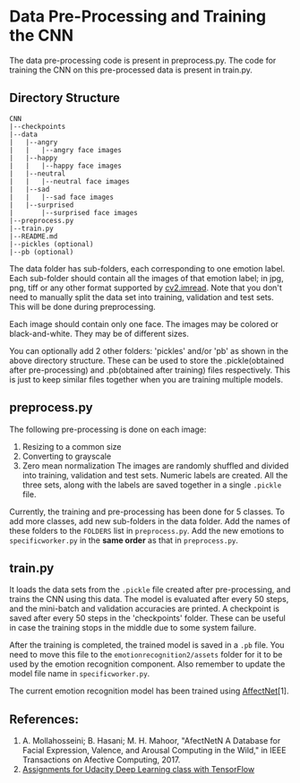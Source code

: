 # Data Pre-Processing and Training the CNN

The data pre-processing code is present in preprocess.py. The code for training the CNN on this pre-processed data is present in train.py.

## Directory Structure

```
CNN
|--checkpoints
|--data
|   |--angry
|   |   |--angry face images
|   |--happy
|   |   |--happy face images
|   |--neutral
|   |   |--neutral face images
|   |--sad
|   |   |--sad face images
|   |--surprised
|       |--surprised face images
|--preprocess.py
|--train.py
|--README.md
|--pickles (optional)
|--pb (optional)

```

The data folder has sub-folders, each corresponding to one emotion label. Each sub-folder should contain all the images of that emotion label; in jpg, png, tiff or any other format supported by [cv2.imread](https://docs.opencv.org/3.0-beta/modules/imgcodecs/doc/reading_and_writing_images.html#imread). Note that you don't need to manually split the data set into training, validation and test sets. This will be done during preprocessing.

Each image should contain only one face. The images may be colored or black-and-white. They may be of different sizes.

You can optionally add 2 other folders: 'pickles' and/or 'pb' as shown in the above directory structure. These can be used to store the .pickle(obtained after pre-processing) and .pb(obtained after training) files respectively. This is just to keep similar files together when you are training multiple models.

## preprocess.py

The following pre-processing is done on each image:
1. Resizing to a common size
2. Converting to grayscale
3. Zero mean normalization
The images are randomly shuffled and divided into training, validation and test sets. Numeric labels are created. All the three sets, along with the labels are saved together in a single `.pickle` file.

Currently, the training and pre-processing has been done for 5 classes. To add more classes, add new sub-folders in the data folder. Add the names of these folders to the `FOLDERS` list in `preprocess.py`. Add the new emotions to `specificworker.py` in the **same order** as that in `preprocess.py`.

## train.py

It loads the data sets from the `.pickle` file created after pre-processing, and trains the CNN using this data. The model is evaluated after every 50 steps, and the mini-batch and validation accuracies are printed. A checkpoint is saved after every 50 steps in the 'checkpoints' folder. These can be useful in case the training stops in the middle due to some system failure.

After the training is completed, the trained model is saved in a `.pb` file. You need to move this file to the `emotionrecognition2/assets` folder for it to be used by the emotion recognition component. Also remember to update the model file name in `specificworker.py`.

The current emotion recognition model has been trained using [AffectNet](http://mohammadmahoor.com/affectnet/)[1].

## References:

1. A. Mollahosseini; B. Hasani; M. H. Mahoor, "AfectNetN A Database for Facial Expression, Valence, and Arousal Computing in the Wild," in IEEE Transactions on Afective Computing, 2017.
2. [Assignments for Udacity Deep Learning class with TensorFlow](https://github.com/tensorflow/tensorflow/tree/master/tensorflow/examples/udacity)
